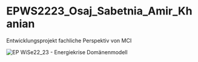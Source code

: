 # EPWS2223_Osaj_Sabetnia_Amir_Khanian
Entwicklungsprojekt fachliche Perspektiv von MCI


![EP WiSe22_23 - Energiekrise Domänenmodell](https://user-images.githubusercontent.com/92301157/198920005-c2cc3d8a-bae2-4fc8-99ff-28c07ec04427.jpg)
